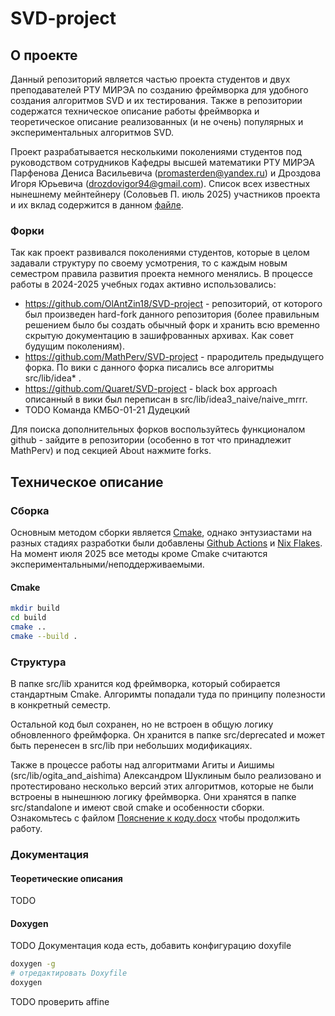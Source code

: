 # SVD-project

## О проекте

Данный репозиторий является частью проекта студентов и двух преподавателей РТУ МИРЭА по созданию фреймворка для удобного создания алгоритмов SVD и их тестирования. Также в репозитории содержатся техническое описание работы фреймворка и теоретическое описание реализованных (и не очень) популярных и экспериментальных алгоритмов SVD.

Проект разрабатывается несколькими поколениями студентов под руководством сотрудников Кафедры высшей математики РТУ МИРЭА Парфенова Дениса Васильевича (promasterden@yandex.ru) и Дроздова Игоря Юрьевича (drozdovigor94@gmail.com). Список всех известных нынешнему мейнтейнеру (Соловьев П. июль 2025) участников проекта и их вклад содержится в данном [файле](./Contibutors.md).

### Форки

Так как проект развивался поколениями студентов, которые в целом задавали структуру по своему усмотрения, то с каждым новым семестром правила развития проекта немного менялись. В процессе работы в 2024-2025 учебных годах активно использовались:

- https://github.com/OlAntZin18/SVD-project - репозиторий, от которого был произведен hard-fork данного репозитория (более правильным решением было бы создать обычный форк и хранить всю временно скрытую документацию в зашифрованных архивах. Как совет будущим поколениям). 
- https://github.com/MathPerv/SVD-project - прародитель предыдущего форка. По вики с данного форка писались все алгоритмы src/lib/idea* .
- https://github.com/Quaret/SVD-project - black box approach описанный в вики был переписан в src/lib/idea3_naive/naive_mrrr.
- TODO Команда КМБО-01-21 Дудецкий


Для поиска дополнительных форков воспользуйтесь функционалом github - зайдите в репозитории (особенно в тот что принадлежит MathPerv) и под секцией About нажмите forks. 

## Техническое описание

### Сборка

Основным методом сборки является [Cmake](CMakeLists.txt), однако энтузиастами на разных стадиях разработки были добавлены [Github Actions](.github/workflows/cmake-multi-platform.yml) и [Nix Flakes](flake.nix). На момент июля 2025 все методы кроме Cmake считаются экспериментальными/неподдерживаемыми.

#### Cmake

```sh
mkdir build
cd build
cmake ..
cmake --build .
```


### Структура

В папке src/lib хранится код фреймворка, который собирается стандартным Cmake. Алгоримты попадали туда по принципу полезности в конкретный семестр.

Остальной код был сохранен, но не встроен в общую логику обновленного фреймфорка. Он хранится в папке src/deprecated и может быть перенесен в src/lib при небольших модификациях.

Также в процессе работы над алгоритмами Агиты и Аишимы (src/lib/ogita_and_aishima) Александром Шуклиным было реализовано и протестировано несколько версий этих алгоритмов, которые не были встроены в нынешнюю логику фреймворка. Они хранятся в папке src/standalone и имеют свой cmake и особенности сборки. Ознакомьтесь с файлом [Пояснение к коду.docx](src/standalone/Пояснение%20к%20коду.docx) чтобы продолжить работу.

### Документация

#### Теоретические описания

TODO

#### Doxygen

TODO Документация кода есть, добавить конфигурацию doxyfile

```sh
doxygen -g
# отредактировать Doxyfile
doxygen
```

TODO проверить affine